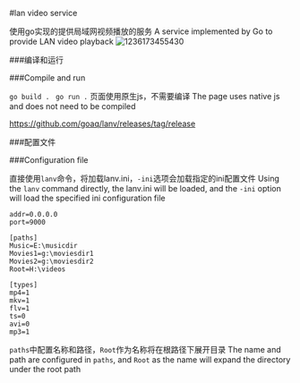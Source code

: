 
#lan video service

使用go实现的提供局域网视频播放的服务
A service implemented by Go to provide LAN video playback
![1236173455430](https://user-images.githubusercontent.com/45125070/209532915-653cc16e-7427-49dc-b7c2-d47bf1d525a4.jpg)


###编译和运行

###Compile and run

```go build . ```
```go run .```
页面使用原生js，不需要编译
The page uses native js and does not need to be compiled

https://github.com/goaq/lanv/releases/tag/release

###配置文件

###Configuration file

直接使用```lanv```命令，将加载lanv.ini，```-ini```选项会加载指定的ini配置文件
Using the ```lanv``` command directly, the lanv.ini will be loaded, and the ```-ini``` option will load the specified ini configuration file

```
addr=0.0.0.0
port=9000

[paths]
Music=E:\musicdir
Movies1=g:\moviesdir1
Movies2=g:\moviesdir2
Root=H:\videos

[types]
mp4=1
mkv=1
flv=1
ts=0
avi=0
mp3=1

```
```paths```中配置名称和路径，```Root```作为名称将在根路径下展开目录
The name and path are configured in ```paths```, and ```Root``` as the name will expand the directory under the root path

